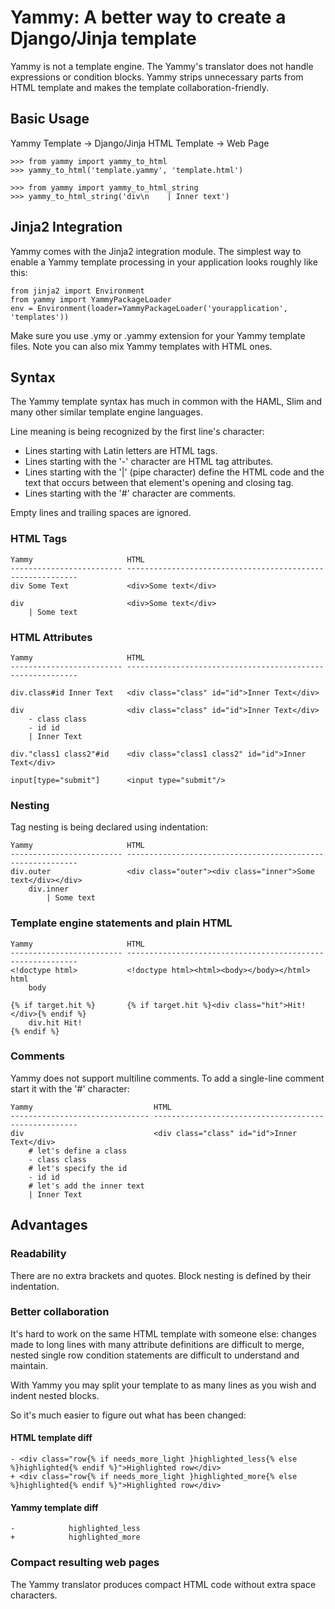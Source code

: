 Yammy: A better way to create a Django/Jinja template
=====================================================

Yammy is not a template engine. The Yammy's translator does not handle expressions or condition blocks.
Yammy strips unnecessary parts from HTML template and makes the template collaboration-friendly.  

Basic Usage
-----------

Yammy Template → Django/Jinja HTML Template → Web Page

    >>> from yammy import yammy_to_html
    >>> yammy_to_html('template.yammy', 'template.html')
    
    >>> from yammy import yammy_to_html_string
    >>> yammy_to_html_string('div\n    | Inner text')

Jinja2 Integration
------------------

Yammy comes with the Jinja2 integration module.
The simplest way to enable a Yammy template processing in your application looks roughly like this:

    from jinja2 import Environment
    from yammy import YammyPackageLoader
    env = Environment(loader=YammyPackageLoader('yourapplication', 'templates'))

Make sure you use .ymy or .yammy extension for your Yammy template files. 
Note you can also mix Yammy templates with HTML ones.  

Syntax
------

The Yammy template syntax has much in common with the HAML, Slim and many other similar template engine languages.

Line meaning is being recognized by the first line's character:

 * Lines starting with Latin letters are HTML tags.
 * Lines starting with the '-' character are HTML tag attributes.
 * Lines starting with the '|' (pipe character) define the HTML code and the text that occurs between that element's opening and closing tag.
 * Lines starting with the '#' character are comments.

Empty lines and trailing spaces are ignored.


### HTML Tags

    Yammy                     HTML
    ------------------------- -----------------------------------------------------------
    div Some Text             <div>Some text</div>
    
    div                       <div>Some text</div>
        | Some text


### HTML Attributes

    Yammy                     HTML
    ------------------------- -----------------------------------------------------------
    
    div.class#id Inner Text   <div class="class" id="id">Inner Text</div>

    div                       <div class="class" id="id">Inner Text</div>
        - class class
        - id id
        | Inner Text
    
    div."class1 class2"#id    <div class="class1 class2" id="id">Inner Text</div>
    
    input[type="submit"]      <input type="submit"/>


### Nesting

Tag nesting is being declared using indentation:

    Yammy                     HTML
    ------------------------- -----------------------------------------------------------
    div.outer                 <div class="outer"><div class="inner">Some text</div></div>
        div.inner
            | Some text

### Template engine statements and plain HTML

    Yammy                     HTML
    ------------------------- -----------------------------------------------------------
    <!doctype html>           <!doctype html><html><body></body></html>
    html
        body
    
    {% if target.hit %}       {% if target.hit %}<div class="hit">Hit!</div>{% endif %}
        div.hit Hit!
    {% endif %}

### Comments

Yammy does not support multiline comments.
To add a single-line comment start it with the '#' character: 

    Yammy                           HTML
    ------------------------------- -----------------------------------------------------
    div                             <div class="class" id="id">Inner Text</div>
        # let's define a class
        - class class
        # let's specify the id
        - id id
        # let's add the inner text
        | Inner Text

Advantages
----------

### Readability

There are no extra brackets and quotes. Block nesting is defined by their indentation.

### Better collaboration

It's hard to work on the same HTML template with someone else: changes made to long lines with
many attribute definitions are difficult to merge, nested single row condition statements are
difficult to understand and maintain.

With Yammy you may split your template to as many lines as you wish and indent nested blocks.

So it's much easier to figure out what has been changed:

#### HTML template diff

    - <div class="row{% if needs_more_light }highlighted_less{% else %}highlighted{% endif %}">Highlighted row</div>
    + <div class="row{% if needs_more_light }highlighted_more{% else %}highlighted{% endif %}">Highlighted row</div>


#### Yammy template diff

    -            highlighted_less
    +            highlighted_more

### Compact resulting web pages

The Yammy translator produces compact HTML code without extra space characters.
